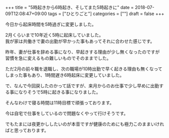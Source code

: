 +++
title = "5時起きから6時起き、そしてまた5時起きに"
date = 2018-07-09T12:08:47+09:00
tags = ["ひとりごと"]
categories = [""]
draft = false
+++

今日から起床時間を5時過ぎに変更しました。  

2月くらいまで10年近く5時に起床していました。  
我が家は共働きで妻の出勤が早かった事もあってそれに合わせた感じです。

昨年、妻が仕事を辞める事になり、早起きする理由が少し無くなったのですが  習慣を急に変えるもの難しいものでそのままでした。

ただ2月の前々職を退職し、次の職場が10時出勤で早く起きる理由も無くなってしまった事もあり、1時間遅き6時起床に変更していました。

で、なんで今回戻したのかって話ですが、来月からのお仕事で少し早めに出勤する事になりそうで5時に起きる事になりました。

そんなわけで寝る時間は11時目標で頑張っております。

今は自宅で仕事をしているので問題なくやって行けそうです。

でもたまには夜更かししたいのが本音ですが健康のためにも極力このままいければと思っております。